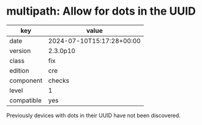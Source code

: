 [//]: # (werk v2)
# multipath: Allow for dots in the UUID

key        | value
---------- | ---
date       | 2024-07-10T15:17:28+00:00
version    | 2.3.0p10
class      | fix
edition    | cre
component  | checks
level      | 1
compatible | yes

Previously devices with dots in their UUID have not been discovered.

